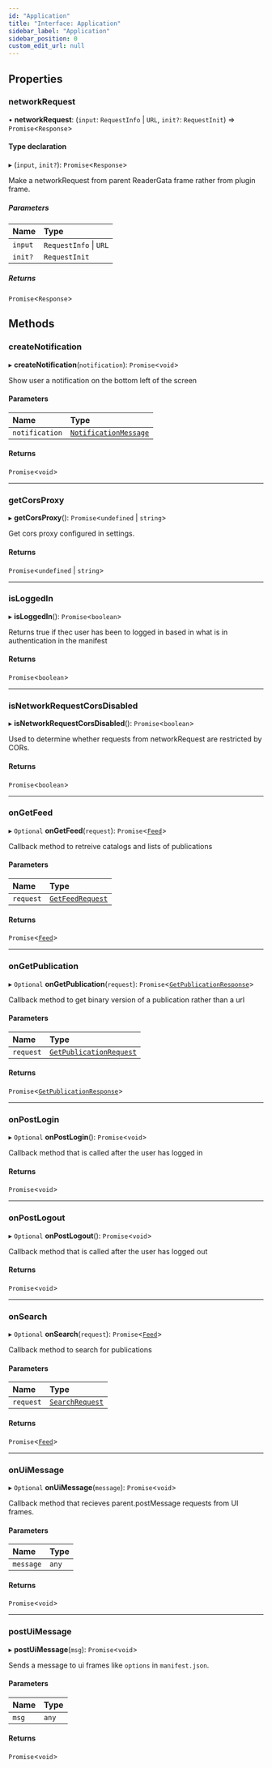 ```yaml
---
id: "Application"
title: "Interface: Application"
sidebar_label: "Application"
sidebar_position: 0
custom_edit_url: null
---
```


## Properties

### networkRequest

• **networkRequest**: (`input`: `RequestInfo` \| `URL`, `init?`: `RequestInit`) => `Promise`<`Response`\>

#### Type declaration

▸ (`input`, `init?`): `Promise`<`Response`\>

Make a networkRequest from parent ReaderGata frame rather from plugin frame.

##### Parameters

| Name | Type |
| :------ | :------ |
| `input` | `RequestInfo` \| `URL` |
| `init?` | `RequestInit` |

##### Returns

`Promise`<`Response`\>

## Methods

### createNotification

▸ **createNotification**(`notification`): `Promise`<`void`\>

Show user a notification on the bottom left of the screen

#### Parameters

| Name | Type |
| :------ | :------ |
| `notification` | [`NotificationMessage`](NotificationMessage.md) |

#### Returns

`Promise`<`void`\>

___

### getCorsProxy

▸ **getCorsProxy**(): `Promise`<`undefined` \| `string`\>

Get cors proxy configured in settings.

#### Returns

`Promise`<`undefined` \| `string`\>

___

### isLoggedIn

▸ **isLoggedIn**(): `Promise`<`boolean`\>

Returns true if thec user has been to logged in based in what is in
authentication in the manifest

#### Returns

`Promise`<`boolean`\>

___

### isNetworkRequestCorsDisabled

▸ **isNetworkRequestCorsDisabled**(): `Promise`<`boolean`\>

Used to determine whether requests from networkRequest are restricted by CORs.

#### Returns

`Promise`<`boolean`\>

___

### onGetFeed

▸ `Optional` **onGetFeed**(`request`): `Promise`<[`Feed`](../#feed)\>

Callback method to retreive catalogs and lists of publications

#### Parameters

| Name | Type |
| :------ | :------ |
| `request` | [`GetFeedRequest`](GetFeedRequest.md) |

#### Returns

`Promise`<[`Feed`](../#feed)\>

___

### onGetPublication

▸ `Optional` **onGetPublication**(`request`): `Promise`<[`GetPublicationResponse`](GetPublicationResponse.md)\>

Callback method to get binary version of a publication rather than a url

#### Parameters

| Name | Type |
| :------ | :------ |
| `request` | [`GetPublicationRequest`](GetPublicationRequest.md) |

#### Returns

`Promise`<[`GetPublicationResponse`](GetPublicationResponse.md)\>

___

### onPostLogin

▸ `Optional` **onPostLogin**(): `Promise`<`void`\>

Callback method that is called after the user has logged in

#### Returns

`Promise`<`void`\>

___

### onPostLogout

▸ `Optional` **onPostLogout**(): `Promise`<`void`\>

Callback method that is called after the user has logged out

#### Returns

`Promise`<`void`\>

___

### onSearch

▸ `Optional` **onSearch**(`request`): `Promise`<[`Feed`](../#feed)\>

Callback method to search for publications

#### Parameters

| Name | Type |
| :------ | :------ |
| `request` | [`SearchRequest`](SearchRequest.md) |

#### Returns

`Promise`<[`Feed`](../#feed)\>

___

### onUiMessage

▸ `Optional` **onUiMessage**(`message`): `Promise`<`void`\>

Callback method that recieves parent.postMessage requests from UI frames.

#### Parameters

| Name | Type |
| :------ | :------ |
| `message` | `any` |

#### Returns

`Promise`<`void`\>

___

### postUiMessage

▸ **postUiMessage**(`msg`): `Promise`<`void`\>

Sends a message to ui frames like `options` in `manifest.json`.

#### Parameters

| Name | Type |
| :------ | :------ |
| `msg` | `any` |

#### Returns

`Promise`<`void`\>
